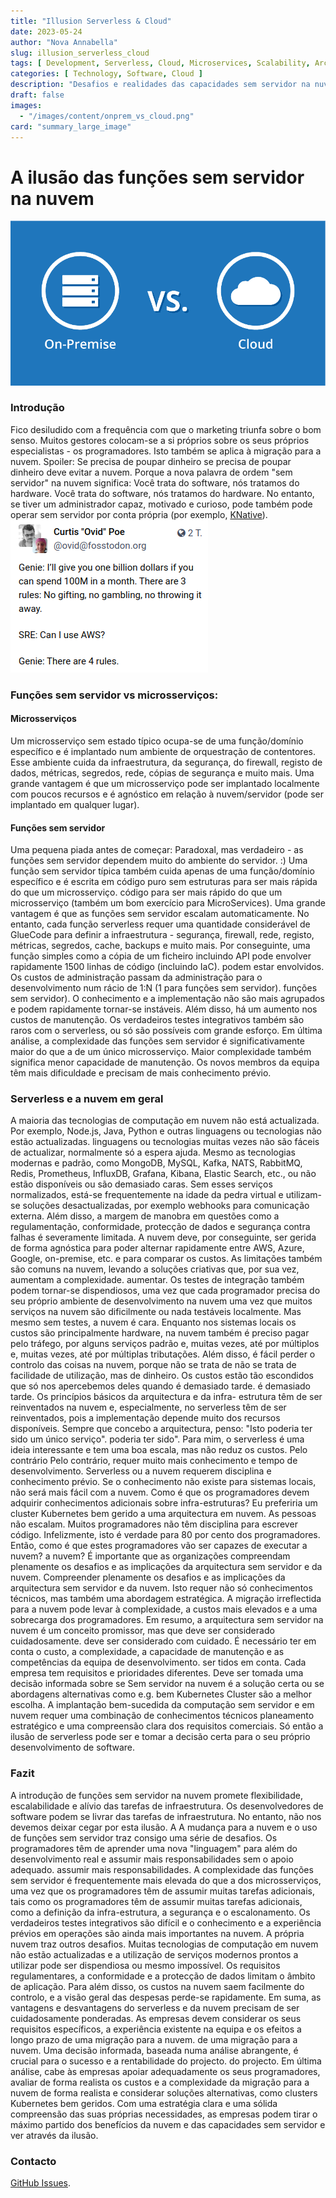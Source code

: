 ```yaml
---
title: "Illusion Serverless & Cloud"
date: 2023-05-24
author: "Nova Annabella"
slug: illusion_serverless_cloud
tags: [ Development, Serverless, Cloud, Microservices, Scalability, Architecture, Infrastructure ]
categories: [ Technology, Software, Cloud ]
description: "Desafios e realidades das capacidades sem servidor na nuvem. Informações valiosas para as empresas que estão a considerar uma migração para a nuvem".
draft: false
images:
  - "/images/content/onprem_vs_cloud.png"
card: "summary_large_image"
---
```




# A ilusão das funções sem servidor na nuvem

![aws_costs_twitter_1](/images/content/onprem_vs_cloud.png)

### Introdução

Fico desiludido com a frequência com que o marketing triunfa sobre o bom senso. Muitos gestores colocam-se a si próprios
sobre os seus próprios especialistas - os programadores. Isto também se aplica à migração para a nuvem. Spoiler: Se
precisa de poupar dinheiro se precisa de poupar dinheiro deve evitar a nuvem. Porque a nova palavra de ordem "sem
servidor" na nuvem significa: Você trata do software, nós tratamos do hardware. Você trata do software, nós tratamos do
hardware. No entanto, se tiver um administrador capaz, motivado e curioso, pode também pode operar sem servidor por
conta própria (por exemplo, [KNative](https://knative.dev)).
![aws_costs_twitter_1](/images/content/aws_costs_twitter_1.png)

### Funções sem servidor vs microsserviços:



#### Microsserviços

Um microsserviço sem estado típico ocupa-se de uma função/domínio específico e é implantado num ambiente de orquestração
de contentores. Esse ambiente cuida da infraestrutura, da segurança, do firewall, registo de dados, métricas, segredos,
rede, cópias de segurança e muito mais. Uma grande vantagem é que um microsserviço pode ser implantado localmente com
poucos recursos e é agnóstico em relação à nuvem/servidor (pode ser implantado em qualquer lugar).

#### Funções sem servidor

Uma pequena piada antes de começar: Paradoxal, mas verdadeiro - as funções sem servidor dependem muito do ambiente do
servidor. :) Uma função sem servidor típica também cuida apenas de uma função/domínio específico e é escrita em código
puro sem estruturas para ser mais rápida do que um microsserviço. código para ser mais rápido do que um microsserviço
(também um bom exercício para MicroServices). Uma grande vantagem é que as funções sem servidor escalam automaticamente.
No entanto, cada função serverless requer uma quantidade considerável de GlueCode para definir a infraestrutura -
segurança, firewall, rede, registo, métricas, segredos, cache, backups e muito mais. Por conseguinte, uma função simples
como a cópia de um ficheiro incluindo API pode envolver rapidamente 1500 linhas de código (incluindo IaC). podem estar
envolvidos. Os custos de administração passam da administração para o desenvolvimento num rácio de 1:N (1 para funções
sem servidor). funções sem servidor). O conhecimento e a implementação não são mais agrupados e podem rapidamente
tornar-se instáveis. Além disso, há um aumento nos custos de manutenção. Os verdadeiros testes integrativos também são
raros com o serverless, ou só são possíveis com grande esforço. Em última análise, a complexidade das funções sem
servidor é significativamente maior do que a de um único microsserviço. Maior complexidade também significa menor
capacidade de manutenção. Os novos membros da equipa têm mais dificuldade e precisam de mais conhecimento prévio.

### Serverless e a nuvem em geral

A maioria das tecnologias de computação em nuvem não está actualizada. Por exemplo, Node.js, Java, Python e outras
linguagens ou tecnologias não estão actualizadas. linguagens ou tecnologias muitas vezes não são fáceis de actualizar,
normalmente só a espera ajuda. Mesmo as tecnologias modernas e padrão, como MongoDB, MySQL, Kafka, NATS, RabbitMQ,
Redis, Prometheus, InfluxDB, Grafana, Kibana, Elastic Search, etc., ou não estão disponíveis ou são demasiado caras. Sem
esses serviços normalizados, está-se frequentemente na idade da pedra virtual e utilizam-se soluções desactualizadas,
por exemplo webhooks para comunicação externa. Além disso, a margem de manobra em questões como a regulamentação,
conformidade, protecção de dados e segurança contra falhas é severamente limitada. A nuvem deve, por conseguinte, ser
gerida de forma agnóstica para poder alternar rapidamente entre AWS, Azure, Google, on-premise, etc. e para comparar os
custos. As limitações também são comuns na nuvem, levando a soluções criativas que, por sua vez, aumentam a
complexidade. aumentar. Os testes de integração também podem tornar-se dispendiosos, uma vez que cada programador
precisa do seu próprio ambiente de desenvolvimento na nuvem uma vez que muitos serviços na nuvem são dificilmente ou
nada testáveis localmente. Mas mesmo sem testes, a nuvem é cara. Enquanto nos sistemas locais os custos são
principalmente hardware, na nuvem também é preciso pagar pelo tráfego, por alguns serviços padrão e, muitas vezes, até
por múltiplos e, muitas vezes, até por múltiplas tributações. Além disso, é fácil perder o controlo das coisas na nuvem,
porque não se trata de não se trata de facilidade de utilização, mas de dinheiro. Os custos estão tão escondidos que só
nos apercebemos deles quando é demasiado tarde. é demasiado tarde. Os princípios básicos da arquitectura e da infra-
estrutura têm de ser reinventados na nuvem e, especialmente, no serverless têm de ser reinventados, pois a implementação
depende muito dos recursos disponíveis. Sempre que concebo a arquitectura, penso: "Isto poderia ter sido um único
serviço". poderia ter sido". Para mim, o serverless é uma ideia interessante e tem uma boa escala, mas não reduz os
custos. Pelo contrário Pelo contrário, requer muito mais conhecimento e tempo de desenvolvimento. Serverless ou a nuvem
requerem disciplina e conhecimento prévio. Se o conhecimento não existe para sistemas locais, não será mais fácil com a
nuvem. Como é que os programadores devem adquirir conhecimentos adicionais sobre infra-estruturas? Eu preferiria um
cluster Kubernetes bem gerido a uma arquitectura em nuvem. As pessoas não escalam. Muitos programadores não têm
disciplina para escrever código. Infelizmente, isto é verdade para 80 por cento dos programadores. Então, como é que
estes programadores vão ser capazes de executar a nuvem? a nuvem? É importante que as organizações compreendam
plenamente os desafios e as implicações da arquitectura sem servidor e da nuvem. Compreender plenamente os desafios e as
implicações da arquitectura sem servidor e da nuvem. Isto requer não só conhecimentos técnicos, mas também uma abordagem
estratégica. A migração irreflectida para a nuvem pode levar à complexidade, a custos mais elevados e a uma sobrecarga
dos programadores. Em resumo, a arquitectura sem servidor na nuvem é um conceito promissor, mas que deve ser
considerado cuidadosamente. deve ser considerado com cuidado. É necessário ter em conta o custo, a complexidade, a
capacidade de manutenção e as competências da equipa de desenvolvimento. ser tidos em conta. Cada empresa tem requisitos
e prioridades diferentes. Deve ser tomada uma decisão informada sobre se Sem servidor na nuvem é a solução certa ou se
abordagens alternativas como e.g. bem Kubernetes Cluster são a melhor escolha. A implantação bem-sucedida da computação
sem servidor e em nuvem requer uma combinação de conhecimentos técnicos planeamento estratégico e uma compreensão clara
dos requisitos comerciais. Só então a ilusão de serverless pode ser e tomar a decisão certa para o seu próprio
desenvolvimento de software.

### Fazit

A introdução de funções sem servidor na nuvem promete flexibilidade, escalabilidade e alívio das tarefas de
infraestrutura. Os desenvolvedores de software podem se livrar das tarefas de infraestrutura. No entanto, não nos
devemos deixar cegar por esta ilusão. A A mudança para a nuvem e o uso de funções sem servidor traz consigo uma série de
desafios. Os programadores têm de aprender uma nova "linguagem" para além do desenvolvimento real e assumir mais
responsabilidades sem o apoio adequado. assumir mais responsabilidades. A complexidade das funções sem servidor é
frequentemente mais elevada do que a dos microsserviços, uma vez que os programadores têm de assumir muitas tarefas
adicionais, tais como os programadores têm de assumir muitas tarefas adicionais, como a definição da infra-estrutura, a
segurança e o escalonamento. Os verdadeiros testes integrativos são difícil e o conhecimento e a experiência prévios em
operações são ainda mais importantes na nuvem. A própria nuvem traz outros desafios. Muitas tecnologias de computação
em nuvem não estão actualizadas e a utilização de serviços modernos prontos a utilizar pode ser dispendiosa ou mesmo
impossível. Os requisitos regulamentares, a conformidade e a protecção de dados limitam o âmbito de aplicação. Para além
disso, os custos na nuvem saem facilmente do controlo, e a visão geral das despesas perde-se rapidamente. Em suma, as
vantagens e desvantagens do serverless e da nuvem precisam de ser cuidadosamente ponderadas. As empresas devem
considerar os seus requisitos específicos, a experiência existente na equipa e os efeitos a longo prazo de uma migração
para a nuvem. de uma migração para a nuvem. Uma decisão informada, baseada numa análise abrangente, é crucial para o
sucesso e a rentabilidade do projecto. do projecto. Em última análise, cabe às empresas apoiar adequadamente os seus
programadores, avaliar de forma realista os custos e a complexidade da migração para a nuvem de forma realista e
considerar soluções alternativas, como clusters Kubernetes bem geridos. Com uma estratégia clara e uma sólida
compreensão das suas próprias necessidades, as empresas podem tirar o máximo partido dos benefícios da nuvem e das
capacidades sem servidor e ver através da ilusão.

### Contacto

[GitHub Issues](https://github.com/NovaAnnabella/the_unspoken/issues/new/choose).
